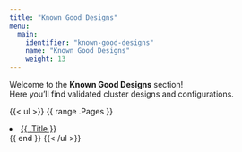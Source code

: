 ```yaml
---
title: "Known Good Designs"
menu:
  main:
    identifier: "known-good-designs"
    name: "Known Good Designs"
    weight: 13
---
```


Welcome to the **Known Good Designs** section!  
Here you’ll find validated cluster designs and configurations.

{{< ul >}}
{{ range .Pages }}
  <li><a href="{{ .RelPermalink }}">{{ .Title }}</a></li>
{{ end }}
{{< /ul >}}
